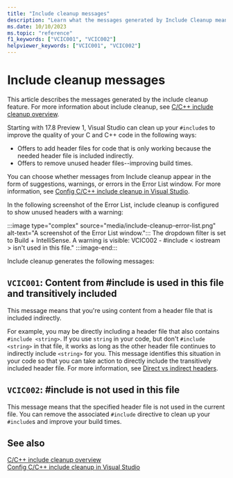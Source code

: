 ```yaml
---
title: "Include cleanup messages"
description: "Learn what the messages generated by Include Cleanup mean."
ms.date: 10/10/2023
ms.topic: "reference"
f1_keywords: ["VCIC001", "VCIC002"]
helpviewer_keywords: ["VCIC001", "VCIC002"]
---
```

# Include cleanup messages

This article describes the messages generated by the include cleanup feature. For more information about include cleanup, see [C/C++ include cleanup overview](include-cleanup-overview.md).

Starting with 17.8 Preview 1, Visual Studio can clean up your `#include`s to improve the quality of your C and C++ code in the following ways:

- Offers to add header files for code that is only working because the needed header file is included indirectly.
- Offers to remove unused header files--improving build times.

You can choose whether messages from Include cleanup appear in the form of suggestions, warnings, or errors in the Error List window. For more information, see [Config C/C++ include cleanup in Visual Studio](include-cleanup-config.md).

In the following screenshot of the Error List, include cleanup is configured to show unused headers with a warning:

:::image type="complex" source="media/include-cleanup-error-list.png" alt-text="A screenshot of the Error List window.":::
The dropdown filter is set to Build + IntelliSense. A warning is visible: VCIC002 - #include < iostream > isn't used in this file."
:::image-end:::

Include cleanup generates the following messages:

## `VCIC001`: Content from #include is used in this file and transitively included

This message means that you're using content from a header file that is included indirectly.

For example, you may be directly including a header file that also contains `#include <string>`. If you use `string` in your code, but don't `#include <string>` in that file, it works as long as the other header file continues to indirectly include `<string>` for you. This message identifies this situation in your code so that you can take action to directly include the transitively included header file. For more information, see [Direct vs indirect headers](include-cleanup-overview.md#direct-vs-indirect-headers).

## `VCIC002`: #include is not used in this file

This message means that the specified header file is not used in the current file. You can remove the associated `#include` directive to clean up your `#include`s and improve your build times.

## See also

[C/C++ include cleanup overview](include-cleanup-overview.md)\
[Config C/C++ include cleanup in Visual Studio](include-cleanup-config.md)